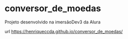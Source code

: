 # conversor_de_moedas
Projeto desenvolvido na imersãoDev3 da Alura

url https://henriqueccda.github.io/conversor_de_moedas/
